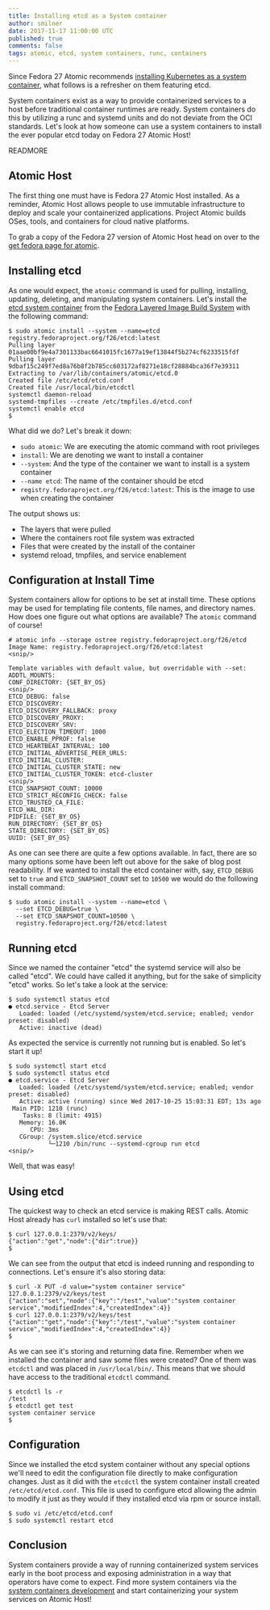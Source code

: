 ```yaml
---
title: Installing etcd as a System container
author: smilner
date: 2017-11-17 11:00:00 UTC
published: true
comments: false
tags: atomic, etcd, system containers, runc, containers
---
```


Since Fedora 27 Atomic recommends [installing Kubernetes as a system container](/blog/2017/11/migrating-kubernetes-on-fedora-atomic-host-27/), what follows is a refresher on them featuring etcd.

System containers exist as a way to provide containerized services to a host before traditional container runtimes are ready. System
containers do this by utilizing a runc and systemd units and do not deviate from the OCI standards. Let's look at how someone can
use a system containers to install the ever popular etcd today on Fedora 27 Atomic Host!

READMORE

## Atomic Host

The first thing one must have is Fedora 27 Atomic Host installed. As a reminder, Atomic Host allows people to use immutable infrastructure
to deploy and scale your containerized applications. Project Atomic builds OSes, tools, and containers for cloud native platforms.

To grab a copy of the Fedora 27 version of Atomic Host head on over to the [get fedora page for atomic](https://getfedora.org/en/atomic/download/).

## Installing etcd

As one would expect, the ``atomic`` command is used for pulling, installing, updating, deleting, and manipulating system containers.
Let's install the [etcd system container](https://admin.fedoraproject.org/pkgdb/package/container/etcd/) from the
[Fedora Layered Image Build System](https://docs.pagure.org/releng/layered_image_build_service.html) with the following command:

```
$ sudo atomic install --system --name=etcd registry.fedoraproject.org/f26/etcd:latest
Pulling layer 01aae00bf9e4a7301133bac6641015fc1677a19ef13844f5b274cf6233515fdf
Pulling layer 9dbaf15c249f7ed8a76b8f2b785cc603172af8271e18cf28884bca36f7e39311
Extracting to /var/lib/containers/atomic/etcd.0
Created file /etc/etcd/etcd.conf
Created file /usr/local/bin/etcdctl
systemctl daemon-reload
systemd-tmpfiles --create /etc/tmpfiles.d/etcd.conf
systemctl enable etcd
$
```

What did we do? Let's break it down:

* ``sudo atomic``: We are executing the atomic command with root privileges
* ``install``: We are denoting we want to install a container
* ``--system``: And the type of the container we want to install is a system container
* ``--name etcd``: The name of the container should be etcd
* ``registry.fedoraproject.org/f26/etcd:latest``: This is the image to use when creating the container

The output shows us:

* The layers that were pulled
* Where the containers root file system was extracted
* Files that were created by the install of the container
* systemd reload, tmpfiles, and service enablement


## Configuration at Install Time

System containers allow for options to be set at install time. These options may be used for templating file
contents, file names, and directory names. How does one figure out what options are available? The
``atomic`` command of course!

```
# atomic info --storage ostree registry.fedoraproject.org/f26/etcd
Image Name: registry.fedoraproject.org/f26/etcd:latest
<snip/>

Template variables with default value, but overridable with --set:
ADDTL_MOUNTS:
CONF_DIRECTORY: {SET_BY_OS}
<snip/>
ETCD_DEBUG: false
ETCD_DISCOVERY:
ETCD_DISCOVERY_FALLBACK: proxy
ETCD_DISCOVERY_PROXY:
ETCD_DISCOVERY_SRV:
ETCD_ELECTION_TIMEOUT: 1000
ETCD_ENABLE_PPROF: false
ETCD_HEARTBEAT_INTERVAL: 100
ETCD_INITIAL_ADVERTISE_PEER_URLS:
ETCD_INITIAL_CLUSTER:
ETCD_INITIAL_CLUSTER_STATE: new
ETCD_INITIAL_CLUSTER_TOKEN: etcd-cluster
<snip/>
ETCD_SNAPSHOT_COUNT: 10000
ETCD_STRICT_RECONFIG_CHECK: false
ETCD_TRUSTED_CA_FILE:
ETCD_WAL_DIR:
PIDFILE: {SET_BY_OS}
RUN_DIRECTORY: {SET_BY_OS}
STATE_DIRECTORY: {SET_BY_OS}
UUID: {SET_BY_OS}
```

As one can see there are quite a few options available. In fact, there are so many options
some have been left out above for the sake of blog post readability. If we wanted
to install the etcd container with, say, ``ETCD_DEBUG`` set to ``true`` and
``ETCD_SNAPSHOT_COUNT`` set to ``10500`` we would do the following install command:

```
$ sudo atomic install --system --name=etcd \
  --set ETCD_DEBUG=true \
  --set ETCD_SNAPSHOT_COUNT=10500 \
  registry.fedoraproject.org/f26/etcd:latest
```


## Running etcd

Since we named the container "etcd" the systemd service will also be called "etcd". We could have called it anything,
but for the sake of simplicity "etcd" works. So let's take a look at the service:

```
$ sudo systemctl status etcd    
● etcd.service - Etcd Server
   Loaded: loaded (/etc/systemd/system/etcd.service; enabled; vendor preset: disabled)
   Active: inactive (dead)
```


As expected the service is currently not running but is enabled. So let's start it up!

```
$ sudo systemctl start etcd
$ sudo systemctl status etcd
● etcd.service - Etcd Server
   Loaded: loaded (/etc/systemd/system/etcd.service; enabled; vendor preset: disabled)       
   Active: active (running) since Wed 2017-10-25 15:03:31 EDT; 13s ago
 Main PID: 1210 (runc)
    Tasks: 8 (limit: 4915)
   Memory: 16.0K
      CPU: 3ms
   CGroup: /system.slice/etcd.service
           └─1210 /bin/runc --systemd-cgroup run etcd
<snip/>
```

Well, that was easy!


## Using etcd

The quickest way to check an etcd service is making REST calls. Atomic Host already has ``curl``
installed so let's use that:

```
$ curl 127.0.0.1:2379/v2/keys/
{"action":"get","node":{"dir":true}}
$
```

We can see from the output that etcd is indeed running and responding to connections. Let's
ensure it's also storing data:

```
$ curl -X PUT -d value="system container service" 127.0.0.1:2379/v2/keys/test
{"action":"set","node":{"key":"/test","value":"system container service","modifiedIndex":4,"createdIndex":4}}
$ curl 127.0.0.1:2379/v2/keys/test
{"action":"get","node":{"key":"/test","value":"system container service","modifiedIndex":4,"createdIndex":4}}
$
```

As we can see it's storing and returning data fine. Remember when we installed the container and saw
some files were created? One of them was ``etcdctl`` and was placed in ``/usr/local/bin/``. This means
that we should have access to the traditional ``etcdctl`` command.

```
$ etcdctl ls -r
/test
$ etcdctl get test         
system container service
$
```

## Configuration
Since we installed the etcd system container without any special options we'll need to edit
the configuration file directly to make configuration changes. Just as it did with the ``etcdctl``
the system container install created ``/etc/etcd/etcd.conf``. This file is used to configure etcd
allowing the admin to modify it just as they would if they installed etcd via rpm or source install.

```
$ sudo vi /etc/etcd/etcd.conf
$ sudo systemctl restart etcd
```

## Conclusion

System containers provide a way of running containerized system services early in the boot process and exposing
administration in a way that operators have come to expect. Find more system containers via the
[system containers development](https://github.com/projectatomic/atomic-system-containers/) and start
containerizing your system services on Atomic Host!
